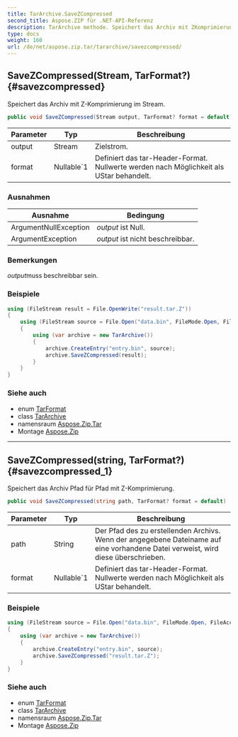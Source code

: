 ```yaml
---
title: TarArchive.SaveZCompressed
second_title: Aspose.ZIP für .NET-API-Referenz
description: TarArchive methode. Speichert das Archiv mit ZKomprimierung im Stream.
type: docs
weight: 160
url: /de/net/aspose.zip.tar/tararchive/savezcompressed/
---
```

## SaveZCompressed(Stream, TarFormat?) {#savezcompressed}

Speichert das Archiv mit Z-Komprimierung im Stream.

```csharp
public void SaveZCompressed(Stream output, TarFormat? format = default)
```

| Parameter | Typ | Beschreibung |
| --- | --- | --- |
| output | Stream | Zielstrom. |
| format | Nullable`1 | Definiert das tar-Header-Format. Nullwerte werden nach Möglichkeit als UStar behandelt. |

### Ausnahmen

| Ausnahme | Bedingung |
| --- | --- |
| ArgumentNullException | *output* ist Null. |
| ArgumentException | *output* ist nicht beschreibbar. |

### Bemerkungen

*output*muss beschreibbar sein.

### Beispiele

```csharp
using (FileStream result = File.OpenWrite("result.tar.Z"))
{
    using (FileStream source = File.Open("data.bin", FileMode.Open, FileAccess.Read))
    {
        using (var archive = new TarArchive())
        {
            archive.CreateEntry("entry.bin", source);
            archive.SaveZCompressed(result);
        }
    }
}
```

### Siehe auch

* enum [TarFormat](../../tarformat/)
* class [TarArchive](../)
* namensraum [Aspose.Zip.Tar](../../tararchive/)
* Montage [Aspose.Zip](../../../)

---

## SaveZCompressed(string, TarFormat?) {#savezcompressed_1}

Speichert das Archiv Pfad für Pfad mit Z-Komprimierung.

```csharp
public void SaveZCompressed(string path, TarFormat? format = default)
```

| Parameter | Typ | Beschreibung |
| --- | --- | --- |
| path | String | Der Pfad des zu erstellenden Archivs. Wenn der angegebene Dateiname auf eine vorhandene Datei verweist, wird diese überschrieben. |
| format | Nullable`1 | Definiert das tar-Header-Format. Nullwerte werden nach Möglichkeit als UStar behandelt. |

### Beispiele

```csharp
using (FileStream source = File.Open("data.bin", FileMode.Open, FileAccess.Read))
{
    using (var archive = new TarArchive())
    {
        archive.CreateEntry("entry.bin", source);
        archive.SaveZCompressed("result.tar.Z");
    }
}
```

### Siehe auch

* enum [TarFormat](../../tarformat/)
* class [TarArchive](../)
* namensraum [Aspose.Zip.Tar](../../tararchive/)
* Montage [Aspose.Zip](../../../)


